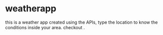 # weatherapp
this is a weather app created using the APIs, type the location to know the conditions inside your area. checkout .
